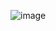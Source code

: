 
![image](https://github.com/pav-thra/Chuck-Norris-Cipher-Encoder/assets/119872202/b7bc1be7-2366-47a3-9cda-9cb5e098e1e7)

